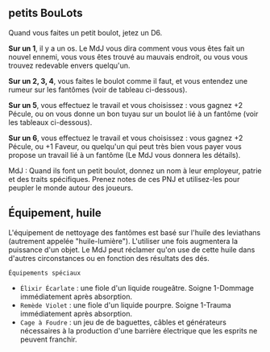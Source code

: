 ## petits BouLots

Quand vous faites un petit boulot, jetez un D6.

**Sur un 1**, il y a un os. Le MdJ vous dira comment vous vous êtes fait un 
nouvel ennemi, vous vous êtes trouvé au mauvais endroit, ou vous vous trouvez
redevable envers quelqu'un.

**Sur un 2, 3, 4**, vous faites le boulot comme il faut, et vous entendez une
rumeur sur les fantômes (voir de tableau ci-dessous).

**Sur un 5**, vous effectuez le travail et vous choisissez : vous gagnez +2
Pécule, ou on vous donne un bon tuyau sur un boulot lié à un fantôme (voir les
tableaux ci-dessous).

**Sur un 6**, vous effectuez le travail et vous choisissez : vous gagnez +2 
Pécule, ou +1 Faveur, ou quelqu'un qui peut très bien vous payer vous propose un
travail lié à un fantôme (Le MdJ vous donnera les détails).

MdJ : Quand ils font un petit boulot, donnez un nom à leur employeur, patrie et
des traits spécifiques. Prenez notes de ces PNJ et utilisez-les pour peupler le
monde autour des joueurs. 

## Équipement, huile

L'équipement de nettoyage des fantômes est basé sur l'huile des leviathans
(autrement appelée "huile-lumière"). L'utiliser une fois augmentera la puissance
d'un objet. Le MdJ peut réclamer qu'on use de cette huile dans d'autres
circonstances ou en fonction des résultats des dés.

`Équipements spéciaux`

* `Élixir Écarlate` : une fiole d'un liquide rougeâtre. Soigne 1-Dommage
  immédiatement après absorption.
* `Remède Violet` : une fiole d'un liquide pourpre. Soigne 1-Trauma
  immédiatement après absorption.
* `Cage à Foudre` : un jeu de de baguettes, câbles et générateurs nécessaires à
  la production d'une barrière électrique que les esprits ne peuvent franchir.
